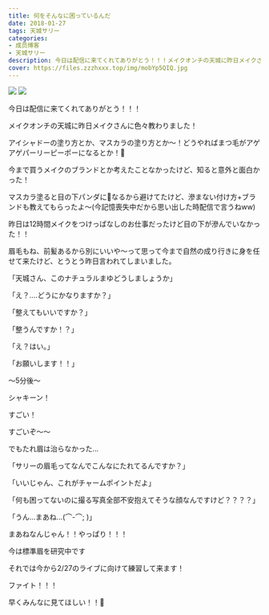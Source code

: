 ```yaml
---
title: 何をそんなに困っているんだ
date: 2018-01-27
tags: 天城サリー
categories: 
- 成员博客
- 天城サリー
description: 今日は配信に来てくれてありがとう！！！メイクオンチの天城に昨日メイクさんに色々教わりました！アイシャドーの塗り方とか、マスカラの塗り方とか〜！どうやればまつ毛がアゲアゲパーリーピーポーになるとか！...
cover: https://files.zzzhxxx.top/img/mobYp5QIQ.jpg 
---
```

![](https://files.zzzhxxx.top/img/mobYp5QIQ.jpg)
![](https://files.zzzhxxx.top/img/mobrg8dvF.jpg)

今日は配信に来てくれてありがとう！！！

メイクオンチの天城に昨日メイクさんに色々教わりました！

アイシャドーの塗り方とか、マスカラの塗り方とか〜！どうやればまつ毛がアゲアゲパーリーピーポーになるとか！💄

今まで買うメイクのブランドとか考えたことなかったけど、知ると意外と面白かった！

マスカラ塗ると目の下パンダに🐼なるから避けてたけど、滲まない付け方+ブランドも教えてもらったよ〜(今記憶喪失中だから思い出した時配信で言うねww)

昨日は12時間メイクをつけっぱなしのお仕事だったけど目の下が滲んでいなかった！！

眉毛もね、前髪あるから別にいいや〜って思って今まで自然の成り行きに身を任せて来たけど、とうとう昨日言われてしまいました。

「天城さん、このナチュラルまゆどうしましょうか」

「え？....どうにかなりますか？」

「整えてもいいですか？」

「整うんですか！？」

「え？はい。」

「お願いします！！」

〜5分後〜



シャキーン！

すごい！

すごいぞ〜〜

でもたれ眉は治らなかった...

「サリーの眉毛ってなんでこんなにたれてるんですか？」

「いいじゃん、これがチャームポイントだよ」

「何も困ってないのに撮る写真全部不安抱えてそうな顔なんですけど？？？？」

「うん...まあね...(⌒-⌒; )」

まあねなんじゃん！！やっぱり！！！

今は標準眉を研究中です

それでは今から2/27のライブに向けて練習して来ます！



ファイト！！！

早くみんなに見てほしい！！💙



